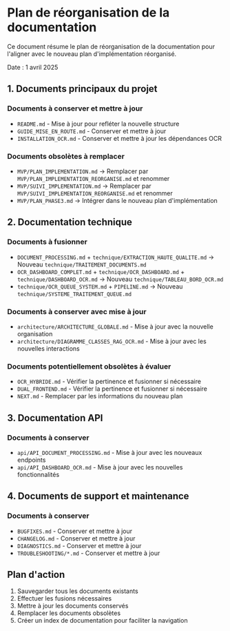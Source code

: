 # Plan de réorganisation de la documentation

Ce document résume le plan de réorganisation de la documentation pour l'aligner avec le nouveau plan d'implémentation réorganisé.

Date : 1 avril 2025

## 1. Documents principaux du projet

### Documents à conserver et mettre à jour
- `README.md` - Mise à jour pour refléter la nouvelle structure 
- `GUIDE_MISE_EN_ROUTE.md` - Conserver et mettre à jour
- `INSTALLATION_OCR.md` - Conserver et mettre à jour les dépendances OCR

### Documents obsolètes à remplacer
- `MVP/PLAN_IMPLEMENTATION.md` → Remplacer par `MVP/PLAN_IMPLEMENTATION_REORGANISE.md` et renommer
- `MVP/SUIVI_IMPLEMENTATION.md` → Remplacer par `MVP/SUIVI_IMPLEMENTATION_REORGANISE.md` et renommer
- `MVP/PLAN_PHASE3.md` → Intégrer dans le nouveau plan d'implémentation

## 2. Documentation technique

### Documents à fusionner
- `DOCUMENT_PROCESSING.md` + `technique/EXTRACTION_HAUTE_QUALITE.md` → Nouveau `technique/TRAITEMENT_DOCUMENTS.md`
- `OCR_DASHBOARD_COMPLET.md` + `technique/OCR_DASHBOARD.md` + `technique/DASHBOARD_OCR.md` → Nouveau `technique/TABLEAU_BORD_OCR.md`
- `technique/OCR_QUEUE_SYSTEM.md` + `PIPELINE.md` → Nouveau `technique/SYSTEME_TRAITEMENT_QUEUE.md`

### Documents à conserver avec mise à jour
- `architecture/ARCHITECTURE_GLOBALE.md` - Mise à jour avec la nouvelle organisation
- `architecture/DIAGRAMME_CLASSES_RAG_OCR.md` - Mise à jour avec les nouvelles interactions

### Documents potentiellement obsolètes à évaluer
- `OCR_HYBRIDE.md` - Vérifier la pertinence et fusionner si nécessaire
- `DUAL_FRONTEND.md` - Vérifier la pertinence et fusionner si nécessaire
- `NEXT.md` - Remplacer par les informations du nouveau plan

## 3. Documentation API

### Documents à conserver
- `api/API_DOCUMENT_PROCESSING.md` - Mise à jour avec les nouveaux endpoints
- `api/API_DASHBOARD_OCR.md` - Mise à jour avec les nouvelles fonctionnalités

## 4. Documents de support et maintenance

### Documents à conserver
- `BUGFIXES.md` - Conserver et mettre à jour
- `CHANGELOG.md` - Conserver et mettre à jour
- `DIAGNOSTICS.md` - Conserver et mettre à jour
- `TROUBLESHOOTING/*.md` - Conserver et mettre à jour

## Plan d'action
1. Sauvegarder tous les documents existants
2. Effectuer les fusions nécessaires
3. Mettre à jour les documents conservés
4. Remplacer les documents obsolètes
5. Créer un index de documentation pour faciliter la navigation
